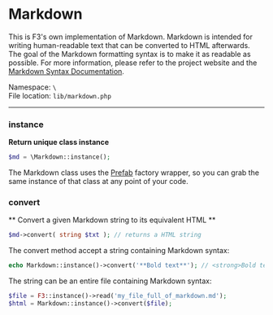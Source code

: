 # Markdown
This is F3's own implementation of Markdown. Markdown is intended for writing human-readable text that can be converted to HTML afterwards. The goal of the Markdown formatting syntax is to make it as readable as possible. For more information, please refer to the project website and the [Markdown Syntax Documentation](http://daringfireball.net/projects/markdown/syntax "Markdown Syntax Documentation on the project website").

Namespace: `\` <br/>
File location: `lib/markdown.php`

---

### instance

**Return unique class instance**

```php
$md = \Markdown::instance();
```

The Markdown class uses the [Prefab](prefab-registry) factory wrapper, so you can grab the same instance of that class at any point of your code.


### convert
** Convert a given Markdown string to its equivalent HTML **

```php
$md->convert( string $txt ); // returns a HTML string
```

The convert method accept a string containing Markdown syntax:

```php
echo Markdown::instance()->convert('**Bold text**'); // <strong>Bold text</strong>
```

The string can be an entire file containing Markdown syntax:

```php
$file = F3::instance()->read('my_file_full_of_markdown.md');
$html = Markdown::instance()->convert($file);
```



